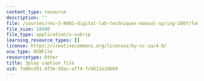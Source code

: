 ```yaml
---
content_type: resource
description: ''
file: /courses/res-5-0001-digital-lab-techniques-manual-spring-2007/fa0bcd914f3e58acaff4fcb612a2dbb9_e99nsCAsJrw.vtt
file_size: 18490
file_type: application/x-subrip
learning_resource_types: []
license: https://creativecommons.org/licenses/by-nc-sa/4.0/
ocw_type: OCWFile
resourcetype: Other
title: 3play caption file
uid: fa0bcd91-4f3e-58ac-aff4-fcb612a2dbb9
---
```

